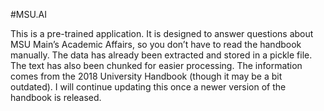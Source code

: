 #MSU.AI

This is a pre-trained application.
It is designed to answer questions about MSU Main’s Academic Affairs, so you don’t have to read the handbook manually.
The data has already been extracted and stored in a pickle file.
The text has also been chunked for easier processing.
The information comes from the 2018 University Handbook (though it may be a bit outdated).
I will continue updating this once a newer version of the handbook is released.
